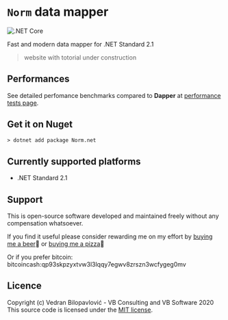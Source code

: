 # `Norm` data mapper

![.NET Core](https://github.com/vb-consulting/Norm.net/workflows/.NET%20Core/badge.svg)


Fast and modern data mapper for .NET Standard 2.1

> website with totorial under construction

## Performances

See detailed perfomance benchmarks compared to **Dapper** at [performance tests page](https://github.com/vb-consulting/Norm.net/blob/master/PERFOMANCE-TESTS.md).

## Get it on Nuget

```txt
> dotnet add package Norm.net
```

## Currently supported platforms

- .NET Standard 2.1

## Support

This is open-source software developed and maintained freely without any compensation whatsoever.

If you find it useful please consider rewarding me on my effort by [buying me a beer](https://www.paypal.me/vbsoftware/5)🍻 or [buying me a pizza](https://www.paypal.me/vbsoftware/10)🍕

Or if you prefer bitcoin:
bitcoincash:qp93skpzyxtvw3l3lqqy7egwv8zrszn3wcfygeg0mv

## Licence

Copyright (c) Vedran Bilopavlović - VB Consulting and VB Software 2020
This source code is licensed under the [MIT license](https://github.com/vbilopav/NoOrm.Net/blob/master/LICENSE).
